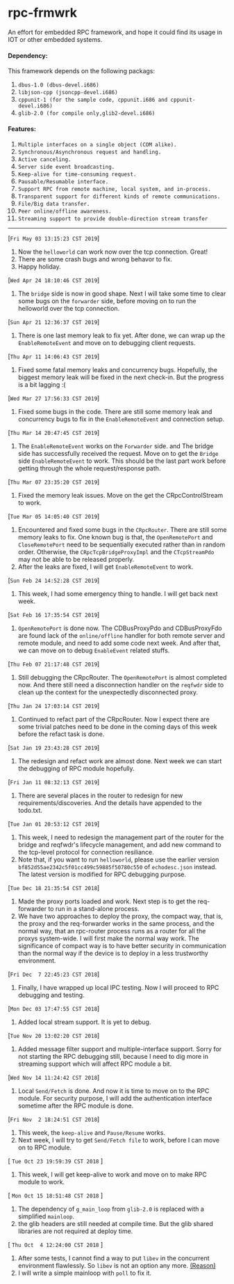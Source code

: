 # rpc-frmwrk
An effort for embedded RPC framework, and hope it could find its usage in IOT or other embedded systems.   
#### Dependency:  
This framework depends on the following packags:  
1. `dbus-1.0 (dbus-devel.i686)`  
2. `libjson-cpp (jsoncpp-devel.i686)`  
3. `cppunit-1 (for the sample code, cppunit.i686 and cppunit-devel.i686)`   
4. `glib-2.0 (for compile only,glib2-devel.i686)`   
#### Features:   
1. `Multiple interfaces on a single object (COM alike).`   
2. `Synchronous/Asynchronous request and handling.`   
3. `Active canceling.`   
4. `Server side event broadcasting.`   
5. `Keep-alive for time-consuming request.`   
6. `Pausable/Resumable interface.`
7. `Support RPC from remote machine, local system, and in-process.` 
8. `Transparent support for different kinds of remote communications.`
9. `File/Big data transfer.`
10. `Peer online/offline awareness.`
11. `Streaming support to provide double-direction stream transfer`

---
[`Fri May 03 13:15:23 CST 2019`]   
1. Now the `helloworld` can work now over the tcp connection. Great!   
2. There are some crash bugs and wrong behavor to fix.   
3. Happy holiday.   

[`Wed Apr 24 18:10:46 CST 2019`]   
1. The `bridge` side is now in good shape. Next I will take some time to clear some bugs on the `forwarder` side, before moving on to run the helloworld over the tcp connection.   

[`Sun Apr 21 12:36:37 CST 2019`]   
1. There is one last memory leak to fix yet. After done, we can wrap up the `EnableRemoteEvent` and move on to debugging client requests.   

[`Thu Apr 11 14:06:43 CST 2019`]   
1. Fixed some fatal memory leaks and concurrency bugs. Hopefully, the biggest memory leak will be fixed in the next check-in. But the progress is a bit lagging :(    

[`Wed Mar 27 17:56:33 CST 2019`]   
1. Fixed some bugs in the code. There are still some memory leak and concurrency bugs to fix in the `EnableRemoteEvent` and connection setup.

[`Thu Mar 14 20:47:45 CST 2019`]   
1. The `EnableRemoteEvent` works on the `Forwarder` side. and The bridge side has successfully received the request. Move on to get the `Bridge` side `EnableRemoteEvent` to work. This should be the last part work before getting through the whole request/response path.   

[`Thu Mar 07 23:35:20 CST 2019`]   
1. Fixed the memory leak issues. Move on the get the CRpcControlStream to work.   

[`Tue Mar 05 14:05:40 CST 2019`]   
1. Encountered and fixed some bugs in the `CRpcRouter`. There are still some memory leaks to fix. One known bug is that, the `OpenRemotePort` and `CloseRemotePort` need to be sequentially executed rather than in random order. Otherwise, the `CRpcTcpBridgeProxyImpl` and the `CTcpStreamPdo` may not be able to be released properly.   
2. After the leaks are fixed, I will get `EnableRemoteEvent` to work.   

[`Sun Feb 24 14:52:28 CST 2019`]   
1. This week, I had some emergency thing to handle. I will get back next week.   

[`Sat Feb 16 17:35:54 CST 2019`]   
1. `OpenRemotePort` is done now. The CDBusProxyPdo and CDBusProxyFdo are found lack of the `online/offline` handler for both remote server and remote module, and need to add some code next week. And after that, we can move on to debug `EnableEvent` related stuffs.   

[`Thu Feb 07 21:17:48 CST 2019`]   
1. Still debugging the CRpcRouter. The `OpenRemotePort` is almost completed now. And there still need a disconnection handler on the `reqfwdr` side to clean up the context for the unexpectedly disconnected proxy.   

[`Thu Jan 24 17:03:14 CST 2019`]   
1. Continued to refact part of the CRpcRouter. Now I expect there are some trivial patches need to be done in the coming days of this week before the refact task is done.   

[`Sat Jan 19 23:43:28 CST 2019`]   
1. The redesign and refact work are almost done. Next week we can start the debugging of RPC module hopefully.   

[`Fri Jan 11 08:32:13 CST 2019`]   
1. There are several places in the router to redesign for new requirements/discoveries. And the details have appended to the todo.txt.   

[`Tue Jan 01 20:53:12 CST 2019`]   
1. This week, I need to redesign the management part of the router for the bridge and reqfwdr's lifecycle management, and add new command to the tcp-level protocol for connection resiliance.   
2. Note that, if you want to run `helloworld`, please use the earlier version `bf852d55ae2342c5f01cc499c59885f50780c550` of `echodesc.json` instead. The latest version is modified for RPC debugging purpose.

[`Tue Dec 18 21:35:54 CST 2018`]   
1. Made the proxy ports loaded and work. Next step is to get the req-forwarder to run in a stand-alone process.
2. We have two approaches to deploy the proxy, the compact way, that is, the proxy and the req-forwarder works in the same process, and the normal way, that an rpc-router process runs as a router for all the proxys system-wide. I will first make the normal way work. The significance of compact way is to have better security in communication than the normal way if the device is to deploy in a less trustworthy environment.

[`Fri Dec  7 22:45:23 CST 2018`]
1. Finally, I have wrapped up local IPC testing. Now I will proceed to RPC debugging and testing.

[`Mon Dec 03 17:47:55 CST 2018`]
1. Added local stream support. It is yet to debug.   

[`Tue Nov 20 13:02:20 CST 2018`]
1. Added message filter support and multiple-interface support. Sorry for not starting the RPC debugging still, because I need to dig more in streaming support which will affect RPC module a bit.   

[`Wed Nov 14 11:24:42 CST 2018`]
1. Local `Send/Fetch` is done. And now it is time to move on to the RPC module. For security purpose, I will add the authentication interface sometime after the RPC module is done.   

[`Fri Nov  2 18:24:51 CST 2018`]   
1. This week, the `keep-alive` and `Pause/Resume` works.
2. Next week, I will try to get `Send/Fetch file` to work, before I can move on to RPC module.   
   
[ `Tue Oct 23 19:59:39 CST 2018` ]   
1. This week, I will get keep-alive to work and move on to make RPC module to work.   
   
[ `Mon Oct 15 18:51:48 CST 2018` ]  
1. The dependency of `g_main_loop` from `glib-2.0` is replaced with a simplified `mainloop`.   
2. the glib headers are still needed at compile time. But the glib shared libraries are not required at deploy time.   
   
[ `Thu Oct  4 12:24:00 CST 2018` ]
1. After some tests, I cannot find a way to put `libev` in the concurrent environment flawlessly.
So `libev` is not an option any more. [(Reason)](https://github.com/zhiming99/rpc-frmwrk/wiki/Why-libev-cannot-be-used-in-rpc-frmwrk%3F)  
2. I will write a simple mainloop with `poll` to fix it.   

